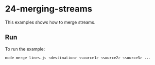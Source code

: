 # 24-merging-streams

This examples shows how to merge streams.


## Run

To run the example:

```bash
node merge-lines.js <destination> <source1> <source2> <source3> ...
```
